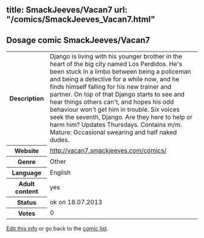 title: SmackJeeves/Vacan7
url: "/comics/SmackJeeves_Vacan7.html"
---
Dosage comic SmackJeeves/Vacan7
-----------------------------------------

<p id="msg"></p>
<script type="text/javascript">
if (window.location.search === '?edit_info_mail=sent_ok') {
  var elem = document.getElementById("msg");
  elem.innerHTML = 'Edited information sucessfully sent for review, which is usually done daily. Thanks!';
  elem.className = 'ok';
}
</script>
<table class="comicinfo">
<tr>
<th>Description</th><td>Django is living with his younger brother in the heart of the big city named Los Perdidos. He's been stuck in a limbo between being a policeman and being a detective for a while now, and he finds himself falling for his new trainer and partner. On top of that Django starts to see and hear things others can't, and hopes his odd behaviour won't get him in trouble. Six voices seek the seventh, Django. Are they here to help or harm him? Updates Thursdays. Contains m/m. Mature: Occasional swearing and half naked dudes.</td>
</tr>
<tr>
<th>Website</th><td><a href="http://vacan7.smackjeeves.com/comics/">http://vacan7.smackjeeves.com/comics/</a></td>
</tr>
<tr>
<th>Genre</th><td>Other</td>
</tr>
<tr>
<th>Language</th><td>English</td>
</tr>
<tr>
<th>Adult content</th><td>yes</td>
</tr>
<tr>
<th>Status</th><td>ok on 18.07.2013</td>
</tr>
<tr>
<th>Votes</th><td>0</td>
</tr>
</table>

[Edit this info](SmackJeeves_Vacan7_edit.html) or go back to the [comic list](../comic-index.html).
